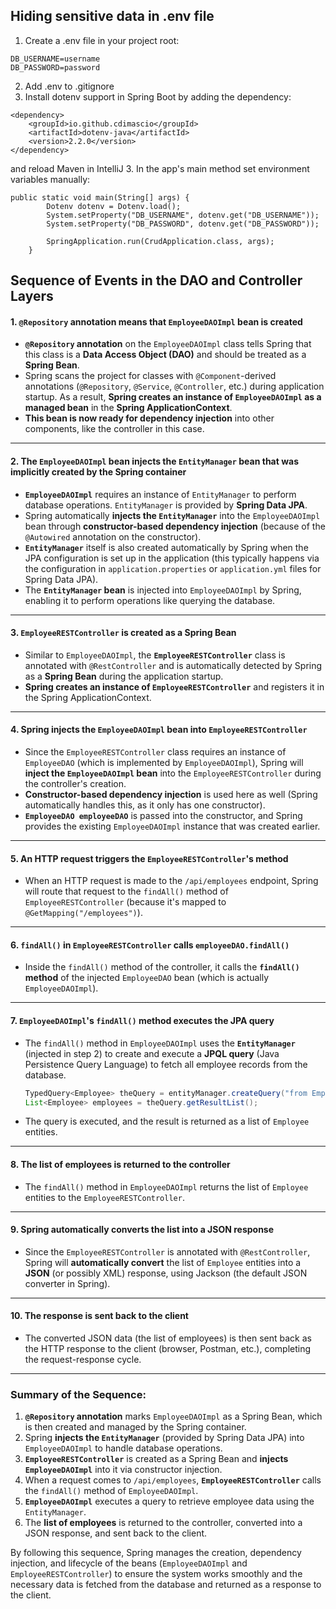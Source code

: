 ## Hiding sensitive data in .env file
1. Create a .env file in your project root:
```
DB_USERNAME=username
DB_PASSWORD=password
```
2. Add .env to .gitignore
3. Install dotenv support in Spring Boot by adding the dependency:
```
<dependency>
    <groupId>io.github.cdimascio</groupId>
    <artifactId>dotenv-java</artifactId>
    <version>2.2.0</version>
</dependency>
```
and reload Maven in IntelliJ
3. In the app's main method set environment variables manually:
```
public static void main(String[] args) {
		Dotenv dotenv = Dotenv.load();
		System.setProperty("DB_USERNAME", dotenv.get("DB_USERNAME"));
		System.setProperty("DB_PASSWORD", dotenv.get("DB_PASSWORD"));

		SpringApplication.run(CrudApplication.class, args);
	}
```

## Sequence of Events in the DAO and Controller Layers

#### **1. `@Repository` annotation means that `EmployeeDAOImpl` bean is created**
- **`@Repository` annotation** on the `EmployeeDAOImpl` class tells Spring that this class is a **Data Access Object (DAO)** and should be treated as a **Spring Bean**.
- Spring scans the project for classes with `@Component`-derived annotations (`@Repository`, `@Service`, `@Controller`, etc.) during application startup. As a result, **Spring creates an instance of `EmployeeDAOImpl` as a managed bean** in the **Spring ApplicationContext**.
- **This bean is now ready for dependency injection** into other components, like the controller in this case.

---

#### **2. The `EmployeeDAOImpl` bean injects the `EntityManager` bean that was implicitly created by the Spring container**

- **`EmployeeDAOImpl`** requires an instance of `EntityManager` to perform database operations. `EntityManager` is provided by **Spring Data JPA**.
- Spring automatically **injects the `EntityManager`** into the `EmployeeDAOImpl` bean through **constructor-based dependency injection** (because of the `@Autowired` annotation on the constructor).
- **`EntityManager`** itself is also created automatically by Spring when the JPA configuration is set up in the application (this typically happens via the configuration in `application.properties` or `application.yml` files for Spring Data JPA).
- The **`EntityManager` bean** is injected into `EmployeeDAOImpl` by Spring, enabling it to perform operations like querying the database.

---

#### **3. `EmployeeRESTController` is created as a Spring Bean**

- Similar to `EmployeeDAOImpl`, the **`EmployeeRESTController`** class is annotated with `@RestController` and is automatically detected by Spring as a **Spring Bean** during the application startup.
- **Spring creates an instance of `EmployeeRESTController`** and registers it in the Spring ApplicationContext.

---

#### **4. Spring injects the `EmployeeDAOImpl` bean into `EmployeeRESTController`**

- Since the `EmployeeRESTController` class requires an instance of `EmployeeDAO` (which is implemented by `EmployeeDAOImpl`), Spring will **inject the `EmployeeDAOImpl` bean** into the `EmployeeRESTController` during the controller's creation.
- **Constructor-based dependency injection** is used here as well (Spring automatically handles this, as it only has one constructor).
- **`EmployeeDAO employeeDAO`** is passed into the constructor, and Spring provides the existing `EmployeeDAOImpl` instance that was created earlier.

---

#### **5. An HTTP request triggers the `EmployeeRESTController`'s method**

- When an HTTP request is made to the `/api/employees` endpoint, Spring will route that request to the `findAll()` method of `EmployeeRESTController` (because it's mapped to `@GetMapping("/employees")`).

---

#### **6. `findAll()` in `EmployeeRESTController` calls `employeeDAO.findAll()`**

- Inside the `findAll()` method of the controller, it calls the **`findAll()` method** of the injected `EmployeeDAO` bean (which is actually `EmployeeDAOImpl`).

---

#### **7. `EmployeeDAOImpl`'s `findAll()` method executes the JPA query**

- The `findAll()` method in `EmployeeDAOImpl` uses the **`EntityManager`** (injected in step 2) to create and execute a **JPQL query** (Java Persistence Query Language) to fetch all employee records from the database.

  ```java
  TypedQuery<Employee> theQuery = entityManager.createQuery("from Employee", Employee.class);
  List<Employee> employees = theQuery.getResultList();
  ```

- The query is executed, and the result is returned as a list of `Employee` entities.

---

#### **8. The list of employees is returned to the controller**

- The `findAll()` method in `EmployeeDAOImpl` returns the list of `Employee` entities to the `EmployeeRESTController`.

---

#### **9. Spring automatically converts the list into a JSON response**

- Since the `EmployeeRESTController` is annotated with `@RestController`, Spring will **automatically convert** the list of `Employee` entities into a **JSON** (or possibly XML) response, using Jackson (the default JSON converter in Spring).

---

#### **10. The response is sent back to the client**

- The converted JSON data (the list of employees) is then sent back as the HTTP response to the client (browser, Postman, etc.), completing the request-response cycle.

---

### Summary of the Sequence:

1. **`@Repository` annotation** marks `EmployeeDAOImpl` as a Spring Bean, which is then created and managed by the Spring container.
2. Spring **injects the `EntityManager`** (provided by Spring Data JPA) into `EmployeeDAOImpl` to handle database operations.
3. **`EmployeeRESTController`** is created as a Spring Bean and **injects `EmployeeDAOImpl`** into it via constructor injection.
4. When a request comes to `/api/employees`, **`EmployeeRESTController`** calls the `findAll()` method of `EmployeeDAOImpl`.
5. **`EmployeeDAOImpl`** executes a query to retrieve employee data using the `EntityManager`.
6. The **list of employees** is returned to the controller, converted into a JSON response, and sent back to the client.

By following this sequence, Spring manages the creation, dependency injection, and lifecycle of the beans (`EmployeeDAOImpl` and `EmployeeRESTController`) to ensure the system works smoothly and the necessary data is fetched from the database and returned as a response to the client.
